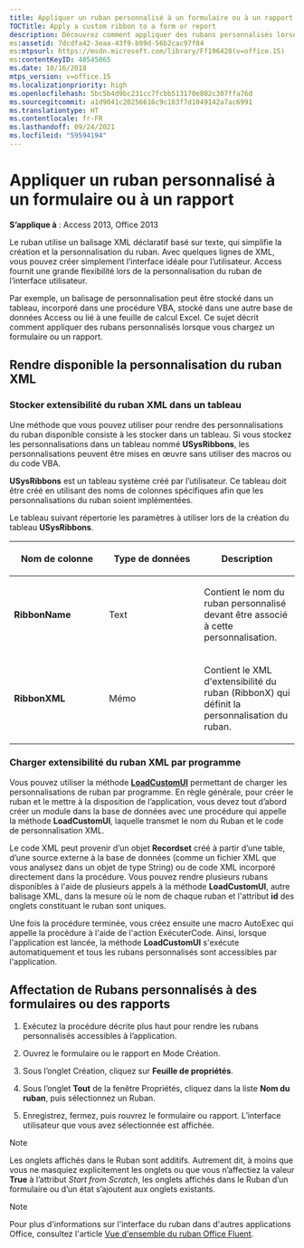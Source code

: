 ```yaml
---
title: Appliquer un ruban personnalisé à un formulaire ou à un rapport
TOCTitle: Apply a custom ribbon to a form or report
description: Découvrez comment appliquer des rubans personnalisés lorsque vous chargez un formulaire ou un rapport dans Access 2013.
ms:assetid: 7dcdfa42-3eaa-43f9-b99d-56b2cac97f84
ms:mtpsurl: https://msdn.microsoft.com/library/Ff196428(v=office.15)
ms:contentKeyID: 48545865
ms.date: 10/16/2018
mtps_version: v=office.15
ms.localizationpriority: high
ms.openlocfilehash: 5bc5b4d9bc231cc7fcbb513170e802c307ffa76d
ms.sourcegitcommit: a1d9041c20256616c9c183f7d1049142a7ac6991
ms.translationtype: HT
ms.contentlocale: fr-FR
ms.lasthandoff: 09/24/2021
ms.locfileid: "59594194"
---
```

# <a name="apply-a-custom-ribbon-to-a-form-or-report"></a>Appliquer un ruban personnalisé à un formulaire ou à un rapport

**S’applique à** : Access 2013, Office 2013

Le ruban utilise un balisage XML déclaratif basé sur texte, qui simplifie la création et la personnalisation du ruban. Avec quelques lignes de XML, vous pouvez créer simplement l’interface idéale pour l’utilisateur. Access fournit une grande flexibilité lors de la personnalisation du ruban de l’interface utilisateur. 

Par exemple, un balisage de personnalisation peut être stocké dans un tableau, incorporé dans une procédure VBA, stocké dans une autre base de données Access ou lié à une feuille de calcul Excel. Ce sujet décrit comment appliquer des rubans personnalisés lorsque vous chargez un formulaire ou un rapport.

## <a name="make-the-ribbon-customization-xml-available"></a>Rendre disponible la personnalisation du ruban XML

### <a name="store-ribbon-extensibility-xml-in-a-table"></a>Stocker extensibilité du ruban XML dans un tableau

Une méthode que vous pouvez utiliser pour rendre des personnalisations du ruban disponible consiste à les stocker dans un tableau. Si vous stockez les personnalisations dans un tableau nommé **USysRibbons**, les personnalisations peuvent être mises en œuvre sans utiliser des macros ou du code VBA.

**USysRibbons** est un tableau système créé par l’utilisateur. Ce tableau doit être créé en utilisant des noms de colonnes spécifiques afin que les personnalisations du ruban soient implémentées. 

Le tableau suivant répertorie les paramètres à utiliser lors de la création du tableau **USysRibbons**.

<table>
<colgroup>
<col style="width: 33%" />
<col style="width: 33%" />
<col style="width: 33%" />
</colgroup>
<thead>
<tr class="header">
<th><p>Nom de colonne</p></th>
<th><p>Type de données</p></th>
<th><p>Description</p></th>
</tr>
</thead>
<tbody>
<tr class="odd">
<td><p><strong>RibbonName</strong></p></td>
<td><p>Text</p></td>
<td><p>Contient le nom du ruban personnalisé devant être associé à cette personnalisation.</p></td>
</tr>
<tr class="even">
<td><p><strong>RibbonXML</strong></p></td>
<td><p>Mémo</p></td>
<td><p>Contient le XML d'extensibilité du ruban (RibbonX) qui définit la personnalisation du ruban.</p></td>
</tr>
</tbody>
</table>


### <a name="load-ribbon-extensibility-xml-programmatically"></a>Charger extensibilité du ruban XML par programme

Vous pouvez utiliser la méthode **[LoadCustomUI](https://docs.microsoft.com/office/vba/api/Access.Application.LoadCustomUI)** permettant de charger les personnalisations de ruban par programme. En règle générale, pour créer le ruban et le mettre à la disposition de l’application, vous devez tout d’abord créer un module dans la base de données avec une procédure qui appelle la méthode **LoadCustomUI**, laquelle transmet le nom du Ruban et le code de personnalisation XML.

Le code XML peut provenir d’un objet **Recordset** créé à partir d’une table, d’une source externe à la base de données (comme un fichier XML que vous analysez dans un objet de type String) ou de code XML incorporé directement dans la procédure. Vous pouvez rendre plusieurs rubans disponibles à l'aide de plusieurs appels à la méthode **LoadCustomUI**, autre balisage XML, dans la mesure où le nom de chaque ruban et l'attribut **id** des onglets constituant le ruban sont uniques.

Une fois la procédure terminée, vous créez ensuite une macro AutoExec qui appelle la procédure à l'aide de l'action ExécuterCode. Ainsi, lorsque l'application est lancée, la méthode **LoadCustomUI** s'exécute automatiquement et tous les rubans personnalisés sont accessibles par l'application.

## <a name="assign-custom-ribbons-to-forms-or-reports"></a>Affectation de Rubans personnalisés à des formulaires ou des rapports

1.  Exécutez la procédure décrite plus haut pour rendre les rubans personnalisés accessibles à l’application.

2.  Ouvrez le formulaire ou le rapport en Mode Création.

3.  Sous l’onglet Création, cliquez sur **Feuille de propriétés**.

4.  Sous l’onglet **Tout** de la fenêtre Propriétés, cliquez dans la liste **Nom du ruban**, puis sélectionnez un Ruban.

5.  Enregistrez, fermez, puis rouvrez le formulaire ou rapport. L’interface utilisateur que vous avez sélectionnée est affichée.


> [!NOTE]
> Les onglets affichés dans le Ruban sont additifs. Autrement dit, à moins que vous ne masquiez explicitement les onglets ou que vous n’affectiez la valeur **True** à l’attribut *Start from Scratch*, les onglets affichés dans le Ruban d’un formulaire ou d’un état s’ajoutent aux onglets existants.

> [!NOTE]
> Pour plus d'informations sur l'interface du ruban dans d'autres applications Office, consultez l'article [Vue d'ensemble du ruban Office Fluent](https://docs.microsoft.com/office/vba/Library-Reference/Concepts/overview-of-the-office-fluent-ribbon).


